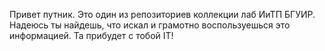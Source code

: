 Привет путник. Это один из репозиториев коллекции лаб ИиТП БГУИР. Надеюсь ты найдешь, что искал и грамотно воспользуешься это информацией. Та прибудет с тобой IT!
